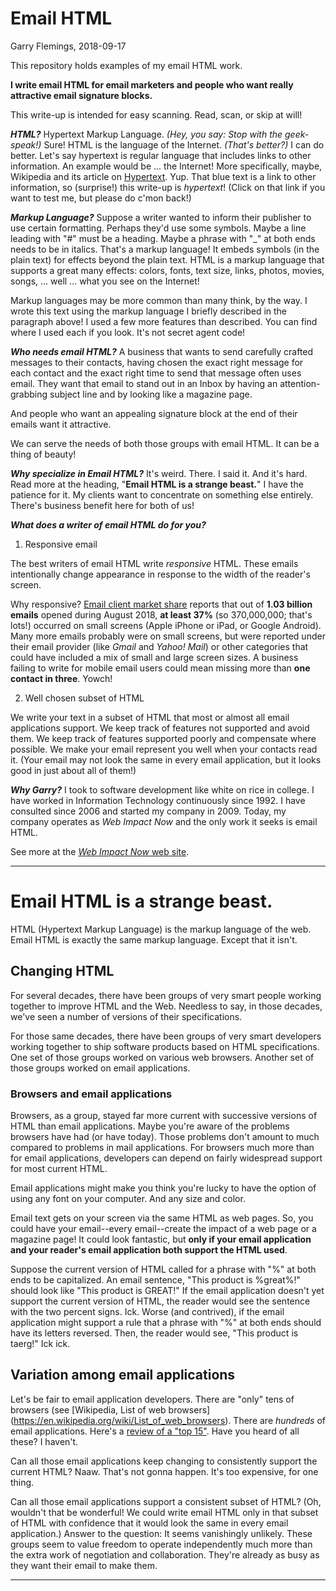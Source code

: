# Email HTML
Garry Flemings, 2018-09-17

This repository holds examples of my email HTML work.

**I write email HTML for email marketers and
people who want really attractive email signature blocks.**

This write-up is intended for easy scanning. Read, scan, or skip at will!


___HTML?___ Hypertext Markup Language.
_(Hey, you say: Stop with the geek-speak!)_
Sure! HTML is the language of the Internet.
_(That's better?)_
I can do better. Let's say hypertext is regular language that
includes links to other information.
An example would be ... the Internet! More specifically, maybe, Wikipedia and
its article on [Hypertext](https://en.wikipedia.org/wiki/Hypertext).
Yup. That blue text is a link to other information, 
so (surprise!) this write-up is _hypertext_!
(Click on that link if you want to test me, but please do c'mon back!)


___Markup Language?___ Suppose a writer wanted to inform
their publisher to use certain formatting.
Perhaps they'd use some symbols.
Maybe a line leading with "#" must be a heading.
Maybe a phrase with "_" at both ends needs to be in italics.
That's a markup language!
It embeds symbols (in the plain text) for effects beyond the plain text.
HTML is a markup language that supports a great many effects:
colors, fonts, text size, links, photos, movies, songs, ... well ... 
what you see on the Internet!

Markup languages may be more common than many think, by the way.
I wrote this text using the markup language I briefly described 
in the paragraph above!
I used a few more features than described.
You can find where I used each if you look.
It's not secret agent code!


___Who needs email HTML?___
A business that wants to send carefully crafted messages
to their contacts,
having chosen the exact right message for each contact and
the exact right time to send that message often uses email.
They want that email to stand out in an Inbox
by having an attention-grabbing subject line and
by looking like a magazine page.

And people who want an appealing signature block at the end
of their emails want it attractive.

We can serve the needs of both those groups with email HTML.
It can be a thing of beauty!


___Why specialize in Email HTML?___
It's weird. There. I said it. And it's hard.
Read more at the heading, "__Email HTML is a strange beast.__"
I have the patience for it.
My clients want to concentrate on something else entirely.
There's business benefit here for both of us!


___What does a writer of email HTML do for you?___

1. Responsive email

The best writers of email HTML write _responsive_ HTML.
These emails intentionally change appearance in response to
the width of the reader's screen.

Why responsive? [Email client market share](https://emailclientmarketshare.com/)
reports that out of __1.03 billion emails__ opened during August 2018,
__at least 37%__ (so 370,000,000; that's lots!) occurred on small screens
(Apple iPhone or iPad, or Google Android).
Many more emails probably were on small screens, but were reported under their
email provider (like _Gmail_ and _Yahoo! Mail_) or other categories that
could have included a mix of small and large screen sizes.
A business failing to write for mobile email users could mean
missing more than __one contact in three__. Yowch!

2. Well chosen subset of HTML

We write your text in a subset of HTML that most or almost all
email applications support.
We keep track of features not supported and avoid them.
We keep track of features supported poorly and
compensate where possible.
We make your email represent you well when your contacts read it.
(Your email may not look the same in every email
application, but it looks good in just about all of them!)


___Why Garry?___
I took to software development like white on rice in college.
I have worked in Information Technology continuously since 1992.
I have consulted since 2006 and started my company in 2009.
Today, my company operates as _Web Impact Now_ and
the only work it seeks is email HTML.

See more at the [*Web Impact Now* web site](https://www.WebImpactNow.com).

---

# Email HTML is a strange beast.
HTML (Hypertext Markup Language) is the markup language of the web.
Email HTML is exactly the same markup language.
Except that it isn't.



## Changing HTML

For several decades, there have been groups of very smart people
working together to improve HTML and the Web.
Needless to say, in those decades, we've seen a number of versions
of their specifications.

For those same decades, there have been groups of very smart developers
working together to ship software products based on HTML specifications.
One set of those groups worked on various web browsers.
Another set of those groups worked on email applications.


### Browsers and email applications

Browsers, as a group, stayed far more current with successive versions
of HTML than email applications.
Maybe you're aware of the problems browsers have had (or have today).
Those problems don't amount to much compared
to problems in mail applications.
For browsers much more than for email applications, developers can
depend on fairly widespread support for most current HTML.

Email applications might make you think you're lucky to have the
option of using any font on your computer. And any size and color.

Email text gets on your screen via the same HTML as web pages.
So, you could have your email--every email--create the impact
of a web page or a magazine page!
It could look fantastic, but __only if your email application
and your reader's email application both support the HTML used__.

Suppose the current version of HTML called for a phrase with "%" at both ends
to be capitalized.
An email sentence, "This product is %great%!"
should look like "This product is GREAT!"
If the email application doesn't yet support the current version of HTML,
the reader would see the sentence with the two percent signs. Ick.
Worse (and contrived), if the email application might support a rule 
that a phrase with "%" at both ends should have its letters reversed.
Then, the reader would see, "This product is taerg!" Ick ick.

## Variation among email applications

Let's be fair to email application developers.
There are "only" tens of browsers (see [Wikipedia, List of web browsers]
(https://en.wikipedia.org/wiki/List_of_web_browsers).
There are _hundreds_ of email applications. Here's a [review of a "top 15"](
https://www.tomsguide.com/us/pictures-story/685-best-email-apps.html).
Have you heard of all these? I haven't.

Can all those email applications keep changing to consistently support
the current HTML? Naaw. That's not gonna happen. It's too expensive,
for one thing.

Can all those email applications support a consistent subset of HTML?
(Oh, wouldn't that be wonderful! We could write email HTML only
in that subset of HTML with confidence that it would look the same
in every email application.) Answer to the question: It seems
vanishingly unlikely. These groups seem to value freedom
to operate independently much more than the extra work of
negotiation and collaboration.
They're already as busy as they want their email to make them.

---
